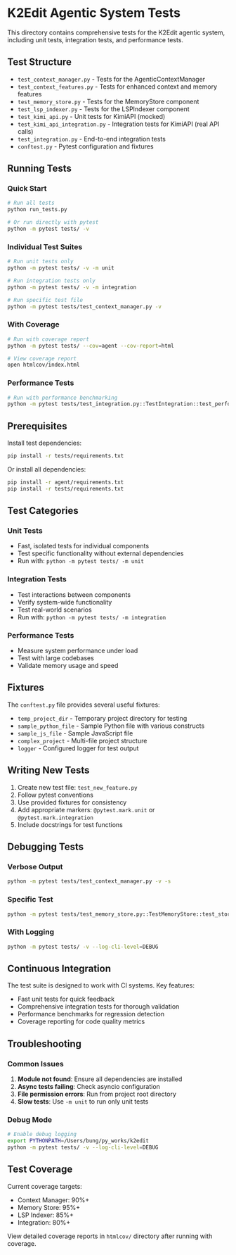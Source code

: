 # K2Edit Agentic System Tests

This directory contains comprehensive tests for the K2Edit agentic system, including unit tests, integration tests, and performance tests.

## Test Structure

- `test_context_manager.py` - Tests for the AgenticContextManager
- `test_context_features.py` - Tests for enhanced context and memory features
- `test_memory_store.py` - Tests for the MemoryStore component
- `test_lsp_indexer.py` - Tests for the LSPIndexer component
- `test_kimi_api.py` - Unit tests for KimiAPI (mocked)
- `test_kimi_api_integration.py` - Integration tests for KimiAPI (real API calls)
- `test_integration.py` - End-to-end integration tests
- `conftest.py` - Pytest configuration and fixtures

## Running Tests

### Quick Start
```bash
# Run all tests
python run_tests.py

# Or run directly with pytest
python -m pytest tests/ -v
```

### Individual Test Suites
```bash
# Run unit tests only
python -m pytest tests/ -v -m unit

# Run integration tests only
python -m pytest tests/ -v -m integration

# Run specific test file
python -m pytest tests/test_context_manager.py -v
```

### With Coverage
```bash
# Run with coverage report
python -m pytest tests/ --cov=agent --cov-report=html

# View coverage report
open htmlcov/index.html
```

### Performance Tests
```bash
# Run with performance benchmarking
python -m pytest tests/test_integration.py::TestIntegration::test_performance_integration -v
```

## Prerequisites

Install test dependencies:
```bash
pip install -r tests/requirements.txt
```

Or install all dependencies:
```bash
pip install -r agent/requirements.txt
pip install -r tests/requirements.txt
```

## Test Categories

### Unit Tests
- Fast, isolated tests for individual components
- Test specific functionality without external dependencies
- Run with: `python -m pytest tests/ -m unit`

### Integration Tests
- Test interactions between components
- Verify system-wide functionality
- Test real-world scenarios
- Run with: `python -m pytest tests/ -m integration`

### Performance Tests
- Measure system performance under load
- Test with large codebases
- Validate memory usage and speed

## Fixtures

The `conftest.py` file provides several useful fixtures:

- `temp_project_dir` - Temporary project directory for testing
- `sample_python_file` - Sample Python file with various constructs
- `sample_js_file` - Sample JavaScript file
- `complex_project` - Multi-file project structure
- `logger` - Configured logger for test output

## Writing New Tests

1. Create new test file: `test_new_feature.py`
2. Follow pytest conventions
3. Use provided fixtures for consistency
4. Add appropriate markers: `@pytest.mark.unit` or `@pytest.mark.integration`
5. Include docstrings for test functions

## Debugging Tests

### Verbose Output
```bash
python -m pytest tests/test_context_manager.py -v -s
```

### Specific Test
```bash
python -m pytest tests/test_memory_store.py::TestMemoryStore::test_store_conversation -v
```

### With Logging
```bash
python -m pytest tests/ -v --log-cli-level=DEBUG
```

## Continuous Integration

The test suite is designed to work with CI systems. Key features:

- Fast unit tests for quick feedback
- Comprehensive integration tests for thorough validation
- Performance benchmarks for regression detection
- Coverage reporting for code quality metrics

## Troubleshooting

### Common Issues

1. **Module not found**: Ensure all dependencies are installed
2. **Async tests failing**: Check asyncio configuration
3. **File permission errors**: Run from project root directory
4. **Slow tests**: Use `-m unit` to run only unit tests

### Debug Mode
```bash
# Enable debug logging
export PYTHONPATH=/Users/bung/py_works/k2edit
python -m pytest tests/ -v --log-cli-level=DEBUG
```

## Test Coverage

Current coverage targets:
- Context Manager: 90%+
- Memory Store: 95%+
- LSP Indexer: 85%+
- Integration: 80%+

View detailed coverage reports in `htmlcov/` directory after running with coverage.